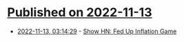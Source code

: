 # [Published on 2022-11-13](index.md)

* [2022-11-13, 03:14:29](https://news.ycombinator.com/item?id=33579611) - [Show HN: Fed Up Inflation Game](https://fed-up.fly.dev/)
